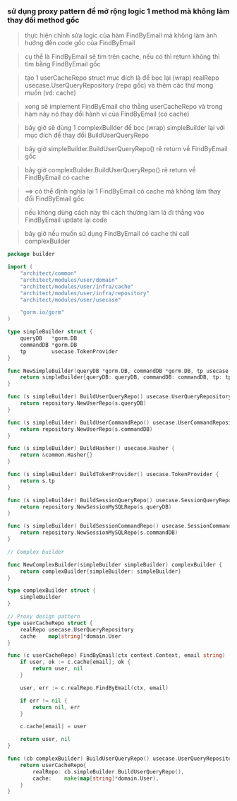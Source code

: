 ### sử dụng proxy pattern để mở rộng logic 1 method mà không làm thay đổi method gốc

> thực hiện chỉnh sửa logic của hàm FindByEmail mà không làm ảnh hưởng đến code gốc của FindByEmail

> cụ thể là FindByEmail sẽ tìm trên cache, nếu có thì return không thì tìm bằng FindByEmail gốc

> tạo 1 userCacheRepo struct mục đích là để bọc lại (wrap) realRepo usecase.UserQueryRepository (repo gốc) và thêm các thứ mong muốn (vd: cache)

> xong sẽ implement FindByEmail cho thằng userCacheRepo và trong hàm này nó thay đổi hành vi của FindByEmail (có cache)

> bây giờ sẽ dùng 1 complexBuilder để bọc (wrap) simpleBuilder lại với mục đích để thay đổi BuildUserQueryRepo

> bây giờ simpleBuilder.BuildUserQueryRepo() rẽ return về FindByEmail gốc

> bây giờ complexBuilder.BuildUserQueryRepo() rẽ return về FindByEmail có cache

> ==> có thể định nghĩa lại 1 FindByEmail có cache mà không làm thay đổi FindByEmail gốc

> nếu không dùng cách này thì cách thường làm là đi thằng vào FindByEmail update lại code

> bây giờ nếu muốn sử dụng FindByEmail có cache thì call complexBuilder

```go
package builder

import (
	"architect/common"
	"architect/modules/user/domain"
	"architect/modules/user/infra/cache"
	"architect/modules/user/infra/repository"
	"architect/modules/user/usecase"

	"gorm.io/gorm"
)

type simpleBuilder struct {
	queryDB   *gorm.DB
	commandDB *gorm.DB
	tp        usecase.TokenProvider
}

func NewSimpleBuilder(queryDB *gorm.DB, commandDB *gorm.DB, tp usecase.TokenProvider) simpleBuilder {
	return simpleBuilder{queryDB: queryDB, commandDB: commandDB, tp: tp}
}

func (s simpleBuilder) BuildUserQueryRepo() usecase.UserQueryRepository {
	return repository.NewUserRepo(s.queryDB)
}

func (s simpleBuilder) BuildUserCommandRepo() usecase.UserCommandRepository {
	return repository.NewUserRepo(s.commandDB)
}

func (s simpleBuilder) BuildHasher() usecase.Hasher {
	return &common.Hasher{}
}

func (s simpleBuilder) BuildTokenProvider() usecase.TokenProvider {
	return s.tp
}

func (s simpleBuilder) BuildSessionQueryRepo() usecase.SessionQueryRepository {
	return repository.NewSessionMySQLRepo(s.queryDB)
}

func (s simpleBuilder) BuildSessionCommandRepo() usecase.SessionCommandRepository {
	return repository.NewSessionMySQLRepo(s.commandDB)
}

// Complex builder

func NewComplexBuilder(simpleBuilder simpleBuilder) complexBuilder {
	return complexBuilder{simpleBuilder: simpleBuilder}
}

type complexBuilder struct {
	simpleBuilder
}

// Proxy design pattern
type userCacheRepo struct {
	realRepo usecase.UserQueryRepository
	cache    map[string]*domain.User
}

func (c userCacheRepo) FindByEmail(ctx context.Context, email string) (*domain.User, error) {
	if user, ok := c.cache[email]; ok {
		return user, nil
	}

	user, err := c.realRepo.FindByEmail(ctx, email)

	if err != nil {
		return nil, err
	}

	c.cache[email] = user

	return user, nil
}

func (cb complexBuilder) BuildUserQueryRepo() usecase.UserQueryRepository {
	return userCacheRepo{
		realRepo: cb.simpleBuilder.BuildUserQueryRepo(),
		cache:    make(map[string]*domain.User),
	}
}


```
